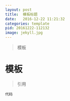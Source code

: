 ```yaml
---
layout: post
title:  模板标题
date:   2016-12-22 11:21:32
categories: template
pid: 20161222-112132
image: jekyll.jpg
---
```


> 模板

# 模板

> 引用

```shell
代码
```